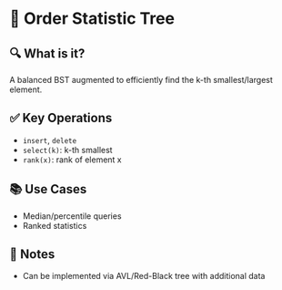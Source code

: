 # 🧠 Order Statistic Tree

## 🔍 What is it?
A balanced BST augmented to efficiently find the k-th smallest/largest element.

## ✅ Key Operations
- `insert`, `delete`
- `select(k)`: k-th smallest
- `rank(x)`: rank of element x

## 📚 Use Cases
- Median/percentile queries
- Ranked statistics

## 📝 Notes
- Can be implemented via AVL/Red-Black tree with additional data
